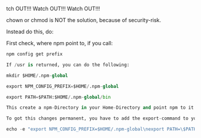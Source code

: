 tch OUT!!! Watch OUT!!! Watch OUT!!!

chown or chmod is NOT the solution, because of security-risk.

Instead do this, do:

First check, where npm point to, if you call:

```python
npm config get prefix

If /usr is returned, you can do the following:

mkdir $HOME/.npm-global

export NPM_CONFIG_PREFIX=$HOME/.npm-global

export PATH=$PATH:$HOME/.npm-global/bin

This create a npm-Directory in your Home-Directory and point npm to it.

To got this changes permanent, you have to add the export-command to your .bashrc:

echo -e "export NPM_CONFIG_PREFIX=$HOME/.npm-global\nexport PATH=\$PATH:$HOME/.npm-global/bin" >> $HOME/.bashrc

```

